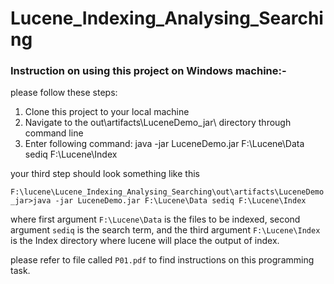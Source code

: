 # Lucene_Indexing_Analysing_Searching

### Instruction on using this project on Windows machine:-
please follow these steps: 

1. Clone this project to your local machine
2. Navigate to the out\artifacts\LuceneDemo_jar\ directory through command line
3. Enter following command: java -jar LuceneDemo.jar F:\Lucene\Data sediq F:\Lucene\Index

your third step should look something like this

`F:\lucene\Lucene_Indexing_Analysing_Searching\out\artifacts\LuceneDemo_jar>java -jar LuceneDemo.jar F:\Lucene\Data sediq F:\Lucene\Index`

where first argument `F:\Lucene\Data` is the files to be indexed, second argument `sediq` is the search term, and the third argument `F:\Lucene\Index` is the Index directory where lucene will place the output of index.

please refer to file called `P01.pdf` to find instructions on this programming task.
